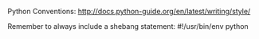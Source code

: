 Python Conventions:
http://docs.python-guide.org/en/latest/writing/style/

Remember to always include a shebang statement:
#!/usr/bin/env python


